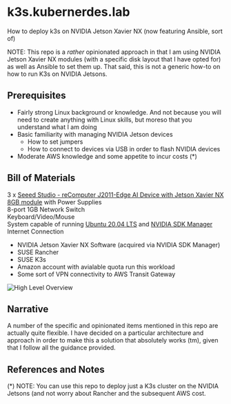 # k3s.kubernerdes.lab

How to deploy k3s on NVIDIA Jetson Xavier NX (now featuring Ansible, sort of)

NOTE: This repo is a *rather* opinionated approach in that I am using NVIDIA Jetson Xavier NX modules (with a specific disk layout that I have opted for) as well as Ansible to set them up.  That said, this is not a generic how-to on how to run K3s on NVIDIA Jetsons.


## Prerequisites
* Fairly strong Linux background or knowledge.  And not because you will need to create anything with Linux skills, but moreso that you understand what I am doing
* Basic familiarity with managing NVIDIA Jetson devices
  * How to set jumpers
  * How to connect to devices via USB in order to flash NVIDIA devices
* Moderate AWS knowledge and some appetite to incur costs (*)

## Bill of Materials
3 x [Seeed Studio - reComputer J2011-Edge AI Device with Jetson Xavier NX 8GB module](https://www.seeedstudio.com/Jetson-20-1-H1-p-5328.html) with Power Supplies  
8-port 1GB Network Switch  
Keyboard/Video/Mouse  
System capable of running [Ubuntu 20.04 LTS](https://ubuntu.com/download/desktop) and [NVIDIA SDK Manager](https://developer.nvidia.com/sdk-manager)
Internet Connection

* NVIDIA Jetson Xavier NX Software (acquired via NVIDIA SDK Manager)
* SUSE Rancher 
* SUSE K3s
* Amazon account with avialable quota run this workload
* Some sort of VPN connectivity to AWS Transit Gateway


![High Level Overview](./Images/High_Level_Overview.drawio.png)

## Narrative
A number of the specific and opinionated items mentioned in this repo are actually quite flexible.  I have decided on a particular architecture and approach in order to make this a solution that absolutely works (tm), given that I follow all the guidance provided.

## References and Notes


(*) NOTE:  You can use this repo to deploy just a K3s cluster on the NVIDIA Jetsons (and not worry about Rancher and the subsequent AWS cost.
